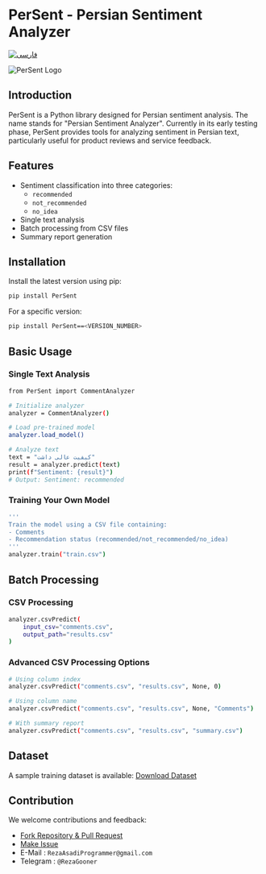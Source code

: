 # PerSent - Persian Sentiment Analyzer
[![فارسی](https://img.shields.io/badge/Persian-فارسی-blue.svg)](README.fa.md)


![PerSent Logo](https://github.com/user-attachments/assets/6bb1633b-6ed3-47fa-aae2-f97886dc4e22)

## Introduction
PerSent is a Python library designed for Persian sentiment analysis. The name stands for "Persian Sentiment Analyzer". Currently in its early testing phase, PerSent provides tools for analyzing sentiment in Persian text, particularly useful for product reviews and service feedback.

## Features
- Sentiment classification into three categories:
  - `recommended`
  - `not_recommended` 
  - `no_idea`
- Single text analysis
- Batch processing from CSV files
- Summary report generation

## Installation
Install the latest version using pip:

```bash
pip install PerSent
```
For a specific version:

``` bash
pip install PerSent==<VERSION_NUMBER>
```

## Basic Usage
### Single Text Analysis
``` bash
from PerSent import CommentAnalyzer

# Initialize analyzer
analyzer = CommentAnalyzer()

# Load pre-trained model
analyzer.load_model()

# Analyze text
text = "کیفیت عالی داشت"
result = analyzer.predict(text)
print(f"Sentiment: {result}")
# Output: Sentiment: recommended
```

### Training Your Own Model
``` bash
'''
Train the model using a CSV file containing:
- Comments
- Recommendation status (recommended/not_recommended/no_idea)
'''
analyzer.train("train.csv")
```

## Batch Processing
### CSV Processing

``` bash
analyzer.csvPredict(
    input_csv="comments.csv",
    output_path="results.csv"
)
```

### Advanced CSV Processing Options
``` bash
# Using column index
analyzer.csvPredict("comments.csv", "results.csv", None, 0)

# Using column name  
analyzer.csvPredict("comments.csv", "results.csv", None, "Comments")

# With summary report
analyzer.csvPredict("comments.csv", "results.csv", "summary.csv")
```

## Dataset
A sample training dataset is available:
[Download Dataset](https://github.com/RezaGooner/Sentiment-Survey-Analyzer/tree/main/Dataset/big_train)

## Contribution
We welcome contributions and feedback:

- [Fork Repository & Pull Request](https://github.com/RezaGooner/PerSent/fork)
- [Make Issue](https://github.com/RezaGooner/PerSent/issues/new)
- E-Mail : ```RezaAsadiProgrammer@gmail.com```
- Telegram : ```@RezaGooner```
